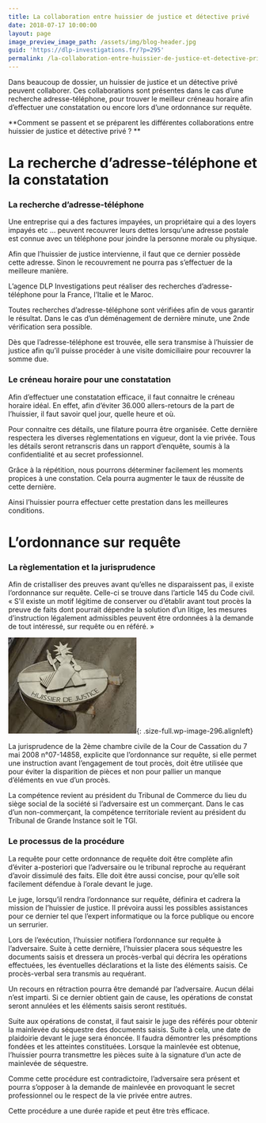 ```yaml
---
title: La collaboration entre huissier de justice et détective privé
date: 2018-07-17 10:00:00
layout: page
image_preview_image_path: /assets/img/blog-header.jpg
guid: 'https://dlp-investigations.fr/?p=295'
permalink: /la-collaboration-entre-huissier-de-justice-et-detective-prive/
---
```


Dans beaucoup de dossier, un huissier de justice et un détective privé peuvent collaborer. Ces collaborations sont présentes dans le cas d’une recherche adresse-téléphone, pour trouver le meilleur créneau horaire afin d’effectuer une constatation ou encore lors d’une ordonnance sur requête.

\*\*Comment se passent et se préparent les différentes collaborations entre huissier de justice et détective privé ? \*\*

# La recherche d’adresse-téléphone et la constatation

### La recherche d’adresse-téléphone

Une entreprise qui a des factures impayées, un propriétaire qui a des loyers impayés etc … peuvent recouvrer leurs dettes lorsqu’une adresse postale est connue avec un téléphone pour joindre la personne morale ou physique.

Afin que l’huissier de justice intervienne, il faut que ce dernier possède cette adresse. Sinon le recouvrement ne pourra pas s’effectuer de la meilleure manière.

L’agence DLP Investigations peut réaliser des recherches d’adresse-téléphone pour la France, l’Italie et le Maroc.

Toutes recherches d’adresse-téléphone sont vérifiées afin de vous garantir le résultat. Dans le cas d’un déménagement de dernière minute, une 2nde vérification sera possible.

Dès que l’adresse-téléphone est trouvée, elle sera transmise à l’huissier de justice afin qu’il puisse procéder à une visite domiciliaire pour recouvrer la somme due.

### Le créneau horaire pour une constatation

Afin d’effectuer une constatation efficace, il faut connaitre le créneau horaire idéal. En effet, afin d’éviter 36.000 allers-retours de la part de l’huissier, il faut savoir quel jour, quelle heure et où.

Pour connaitre ces détails, une filature pourra être organisée. Cette dernière respectera les diverses règlementations en vigueur, dont la vie privée. Tous les détails seront retranscris dans un rapport d’enquête, soumis à la confidentialité et au secret professionnel.

Grâce à la répétition, nous pourrons déterminer facilement les moments propices à une constation. Cela pourra augmenter le taux de réussite de cette dernière.

Ainsi l’huissier pourra effectuer cette prestation dans les meilleures conditions.

# L’ordonnance sur requête

### La règlementation et la jurisprudence

Afin de cristalliser des preuves avant qu’elles ne disparaissent pas, il existe l’ordonnance sur requête. Celle-ci se trouve dans l’article 145 du Code civil.<br>« S’il existe un motif légitime de conserver ou d’établir avant tout procès la preuve de faits dont pourrait dépendre la solution d’un litige, les mesures d’instruction légalement admissibles peuvent être ordonnées à la demande de tout intéressé, sur requête ou en référé. »

![](/uploads/images-1.jpeg){: .size-full.wp-image-296.alignleft}

La jurisprudence de la 2ème chambre civile de la Cour de Cassation du 7 mai 2008 n°07-14858, explicite que l’ordonnance sur requête, si elle permet une instruction avant l’engagement de tout procès, doit être utilisée que pour éviter la disparition de pièces et non pour pallier un manque d’éléments en vue d’un procès.

La compétence revient au président du Tribunal de Commerce du lieu du siège social de la société si l’adversaire est un commerçant. Dans le cas d’un non-commerçant, la compétence territoriale revient au président du Tribunal de Grande Instance soit le TGI.

### Le processus de la procédure

La requête pour cette ordonnance de requête doit être complète afin d’éviter a-posteriori que l’adversaire ou le tribunal reproche au requérant d’avoir dissimulé des faits. Elle doit être aussi concise, pour qu’elle soit facilement défendue à l’orale devant le juge.

Le juge, lorsqu’il rendra l’ordonnance sur requête, définira et cadrera la mission de l’huissier de justice. Il prévoira aussi les possibles assistances pour ce dernier tel que l’expert informatique ou la force publique ou encore un serrurier.

Lors de l’exécution, l’huissier notifiera l’ordonnance sur requête à l’adversaire. Suite à cette dernière, l’huissier placera sous séquestre les documents saisis et dressera un procès-verbal qui décrira les opérations effectuées, les éventuelles déclarations et la liste des éléments saisis. Ce procès-verbal sera transmis au requérant.

Un recours en rétraction pourra être demandé par l’adversaire. Aucun délai n’est imparti. Si ce dernier obtient gain de cause, les opérations de constat seront annulées et les éléments saisis seront restitués.

Suite aux opérations de constat, il faut saisir le juge des référés pour obtenir la mainlevée du séquestre des documents saisis. Suite à cela, une date de plaidoirie devant le juge sera énoncée. Il faudra démontrer les présomptions fondées et les atteintes constituées. Lorsque la mainlevée est obtenue, l’huissier pourra transmettre les pièces suite à la signature d’un acte de mainlevée de séquestre.

Comme cette procédure est contradictoire, l’adversaire sera présent et pourra s’opposer à la demande de mainlevée en provoquant le secret professionnel ou le respect de la vie privée entre autres.

Cette procédure a une durée rapide et peut être très efficace.